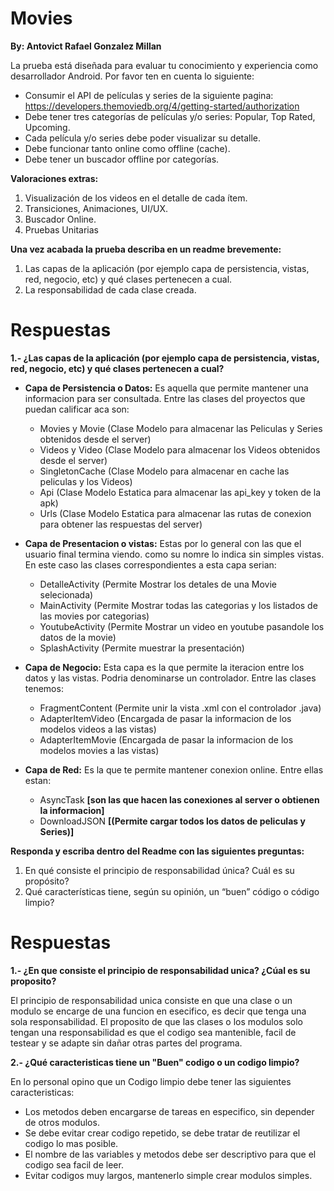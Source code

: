 # Movies
**By: Antovict Rafael Gonzalez Millan**


La prueba está diseñada para evaluar tu conocimiento y experiencia como desarrollador Android.
Por favor ten en cuenta lo siguiente: 
- Consumir el API de películas y series de la siguiente pagina: https://developers.themoviedb.org/4/getting-started/authorization
- Debe tener tres categorías de películas y/o series: Popular, Top Rated, Upcoming. 
- Cada película y/o series debe poder visualizar su detalle. 
- Debe funcionar tanto online como offline (cache). 
- Debe tener un buscador offline por categorías. 

**Valoraciones extras:**
1. Visualización de los videos en el detalle de cada ítem. 
2. Transiciones, Animaciones, UI/UX. 
3. Buscador Online. 
4. Pruebas Unitarias

**Una vez acabada la prueba describa en un readme brevemente:** 
1. Las capas de la aplicación (por ejemplo capa de persistencia, vistas, red, negocio, etc) y qué clases pertenecen a cual. 
2. La responsabilidad de cada clase creada. 

# Respuestas

**1.- ¿Las capas de la aplicación (por ejemplo capa de persistencia, vistas, red, negocio, etc) y qué clases pertenecen a cual?**

- **Capa de Persistencia o Datos:** Es aquella que permite mantener una informacion para ser consultada. Entre las clases del proyectos que puedan calificar aca son:
  -  Movies y Movie (Clase Modelo para almacenar las Peliculas y Series obtenidos desde el server)
  -  Videos y Video (Clase Modelo para almacenar los Videos obtenidos desde el server)
  -  SingletonCache (Clase Modelo para almacenar en cache las peliculas y los Videos)
  -  Api (Clase Modelo Estatica para almacenar las api_key y token de la apk)
  -  Urls (Clase Modelo Estatica para almacenar las rutas de conexion para obtener las respuestas del server)
  
- **Capa de Presentacion o vistas:** Estas por lo general con las que el usuario final termina viendo. como su nomre lo indica sin simples vistas. En este caso las clases correspondientes a esta capa serian: 
  -  DetalleActivity (Permite Mostrar los detales de una Movie selecionada)
  -  MainActivity (Permite Mostrar todas las categorias y los listados de las movies por categorias)
  -  YoutubeActivity (Permite Mostrar un video en youtube pasandole los datos de la movie)
  -  SplashActivity (Permite muestrar la presentación)
  
- **Capa de Negocio:**  Esta capa es la que permite la iteracion entre los datos y las vistas. Podria denominarse un controlador. Entre las clases tenemos:
  -  FragmentContent (Permite unir la vista .xml con el controlador .java)
  -  AdapterItemVideo (Encargada de pasar la informacion de los modelos videos a las vistas)
  -  AdapterItemMovie (Encargada de pasar la informacion de los modelos movies a las vistas)

- **Capa de Red:** Es la que te permite mantener conexion online. Entre ellas estan:
  -  AsyncTask **[son las que hacen las conexiones al server o obtienen la informacion]**
  -  DownloadJSON **[(Permite cargar todos los datos de peliculas y Series)]**


**Responda y escriba dentro del Readme con las siguientes preguntas:** 
1. En qué consiste el principio de responsabilidad única? Cuál es su propósito? 
2. Qué características tiene, según su opinión, un “buen” código o código limpio? 


# Respuestas

**1.- ¿En que consiste el principio de responsabilidad unica? ¿Cúal es su proposito?**

El principio de responsabilidad unica consiste en que una clase o un modulo se encarge de una funcion en esecifico, es decir que tenga una sola responsabilidad. El proposito de que las clases o los modulos solo tengan una responsabilidad es que el codigo sea mantenible, facil de testear y se adapte sin dañar otras partes del programa.

**2.- ¿Qué caracteristicas tiene un "Buen" codigo o un codigo limpio?**

En lo personal opino que un Codigo limpio debe tener las siguientes caracteristicas:

- Los metodos deben encargarse de tareas en especifico, sin depender de otros modulos.
- Se debe evitar crear codigo repetido, se debe tratar de reutilizar el codigo lo mas posible.
- El nombre de las variables y metodos debe ser descriptivo para que el codigo sea facil de leer.
- Evitar codigos muy largos, mantenerlo simple crear modulos simples.
